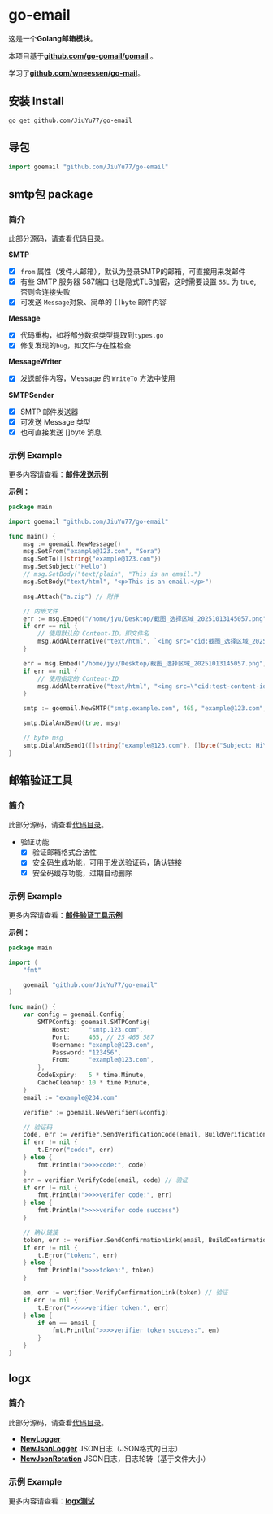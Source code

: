 # go-email

这是一个**Golang邮箱模块**。

本项目基于[**github.com/go-gomail/gomail**](https://github.com/go-gomail/gomail) 。

学习了[**github.com/wneessen/go-mail**](https://github.com/wneessen/go-mail)。

## 安装 Install
```shell
go get github.com/JiuYu77/go-email
```

## 导包
```go
import goemail "github.com/JiuYu77/go-email"
```

## smtp包 package

### 简介

此部分源码，请查看[代码目录](smtp/)。

**SMTP**
* [X] `from` 属性（发件人邮箱），默认为登录SMTP的邮箱，可直接用来发邮件
* [X] 有些 SMTP 服务器 587端口 也是隐式TLS加密，这时需要设置 `SSL` 为 true, 否则会连接失败
* [X] 可发送 `Message`对象、简单的 `[]byte` 邮件内容

**Message**
* [X] 代码重构，如将部分数据类型提取到`types.go`
* [X] 修复发现的`bug`，如文件存在性检查

**MessageWriter**
* [X] 发送邮件内容，Message 的 `WriteTo` 方法中使用

**SMTPSender**
* [X] SMTP 邮件发送器
* [X] 可发送 Message 类型
* [X] 也可直接发送 []byte 消息

### 示例 Example

更多内容请查看：[**邮件发送示例**](test/send_example_test.go)

**示例：**
```go
package main

import goemail "github.com/JiuYu77/go-email"

func main() {
    msg := goemail.NewMessage()
    msg.SetFrom("example@123.com", "Sora")
    msg.SetTo([]string{"example@123.com"})
    msg.SetSubject("Hello")
    // msg.SetBody("text/plain", "This is an email.")
    msg.SetBody("text/html", "<p>This is an email.</p>")

    msg.Attach("a.zip") // 附件

    // 内嵌文件
    err := msg.Embed("/home/jyu/Desktop/截图_选择区域_20251013145057.png")
    if err == nil {
        // 使用默认的 Content-ID，即文件名
        msg.AddAlternative("text/html", `<img src="cid:截图_选择区域_20251013145057.png" alt="Logo">`) 
    }

    err = msg.Embed("/home/jyu/Desktop/截图_选择区域_20251013145057.png", goemail.SetHeader(map[string][]string{"Content-ID": {"<test-content-id>"}}))
    if err == nil {
        // 使用指定的 Content-ID
        msg.AddAlternative("text/html", "<img src=\"cid:test-content-id\" alt=\"Logo\">") 
    }

    smtp := goemail.NewSMTP("smtp.example.com", 465, "example@123.com", "123456", "")

    smtp.DialAndSend(true, msg)

    // byte msg
    smtp.DialAndSend1([]string{"example@123.com"}, []byte("Subject: Hi\r\nFrom: example@123.com\r\nTo: example@123.com\r\n\r\nHello Golang!"))
}
```

## 邮箱验证工具

### 简介

此部分源码，请查看[代码目录](verifier/)。

* 验证功能
  * [X] 验证邮箱格式合法性
  * [X] 安全码生成功能，可用于发送验证码，确认链接
  * [X] 安全码缓存功能，过期自动删除

### 示例 Example

更多内容请查看：[**邮件验证工具示例**](test/verfier_example_test.go)

**示例：**
```go
package main

import (
	"fmt"

	goemail "github.com/JiuYu77/go-email"
)

func main() {
    var config = goemail.Config{
        SMTPConfig: goemail.SMTPConfig{
            Host:     "smtp.123.com",
            Port:     465, // 25 465 587
            Username: "example@123.com",
            Password: "123456",
            From:     "example@123.com",
        },
        CodeExpiry:   5 * time.Minute,
        CacheCleanup: 10 * time.Minute,
    }
    email := "example@234.com"

	verifier := goemail.NewVerifier(&config)

	// 验证码
	code, err := verifier.SendVerificationCode(email, BuildVerificationCode)
	if err != nil {
		t.Error("code:", err)
	} else {
		fmt.Println(">>>>code:", code)
	}
	err = verifier.VerifyCode(email, code) // 验证
	if err != nil {
		fmt.Println(">>>>verifer code:", err)
	} else {
		fmt.Println(">>>>verifer code success")
	}

	// 确认链接
	token, err := verifier.SendConfirmationLink(email, BuildConfirmationLink)
	if err != nil {
		t.Error("token:", err)
	} else {
		fmt.Println(">>>>token:", token)
	}

	em, err := verifier.VerifyConfirmationLink(token) // 验证
	if err != nil {
		t.Error(">>>>>verifier token:", err)
	} else {
		if em == email {
			fmt.Println(">>>>verifier token success:", em)
		}
	}
}
```

## logx

### 简介

此部分源码，请查看[代码目录](log/)。

- [**NewLogger**](log/logger.go)
- [**NewJsonLogger**](log/json.go) JSON日志（JSON格式的日志）
- [**NewJsonRotation**](log/rotation.go) JSON日志，日志轮转（基于文件大小）

### 示例 Example

更多内容请查看：[**logx测试**](test/logx_test.go)
